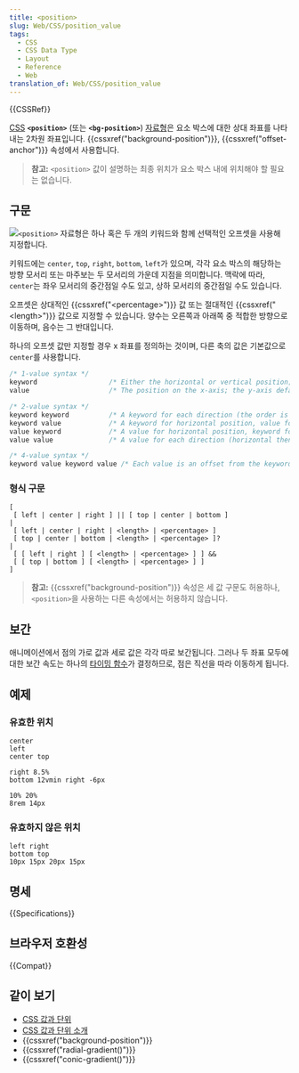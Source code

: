 ```yaml
---
title: <position>
slug: Web/CSS/position_value
tags:
  - CSS
  - CSS Data Type
  - Layout
  - Reference
  - Web
translation_of: Web/CSS/position_value
---
```


{{CSSRef}}

[CSS](/ko/docs/Web/CSS) **`<position>`** (또는 **`<bg-position>`**) [자료형](/ko/docs/Web/CSS/CSS_Types)은 요소 박스에 대한 상대 좌표를 나타내는 2차원 좌표입니다. {{cssxref("background-position")}}, {{cssxref("offset-anchor")}} 속성에서 사용합니다.

> **참고:** `<position>` 값이 설명하는 최종 위치가 요소 박스 내에 위치해야 할 필요는 없습니다.

## 구문

![](https://mdn.mozillademos.org/files/12215/position_type.png)`<position>` 자료형은 하나 혹은 두 개의 키워드와 함께 선택적인 오프셋을 사용해 지정합니다.

키워드에는 `center`, `top`, `right`, `bottom`, `left`가 있으며, 각각 요소 박스의 해당하는 방향 모서리 또는 마주보는 두 모서리의 가운데 지점을 의미합니다. 맥락에 따라, `center`는 좌우 모서리의 중간점일 수도 있고, 상하 모서리의 중간점일 수도 있습니다.

오프셋은 상대적인 {{cssxref("&lt;percentage&gt;")}} 값 또는 절대적인 {{cssxref("&lt;length&gt;")}} 값으로 지정할 수 있습니다. 양수는 오른쪽과 아래쪽 중 적합한 방향으로 이동하며, 음수는 그 반대입니다.

하나의 오프셋 값만 지정할 경우 x 좌표를 정의하는 것이며, 다른 축의 값은 기본값으로 `center`를 사용합니다.

```css
/* 1-value syntax */
keyword                  /* Either the horizontal or vertical position; the other axis defaults to center */
value                    /* The position on the x-axis; the y-axis defaults to 50% */

/* 2-value syntax */
keyword keyword          /* A keyword for each direction (the order is irrelevant) */
keyword value            /* A keyword for horizontal position, value for vertical position */
value keyword            /* A value for horizontal position, keyword for vertical position */
value value              /* A value for each direction (horizontal then vertical) */

/* 4-value syntax */
keyword value keyword value /* Each value is an offset from the keyword that preceeds it */
```

### 형식 구문

```
[
 [ left | center | right ] || [ top | center | bottom ]
|
 [ left | center | right | <length> | <percentage> ]
 [ top | center | bottom | <length> | <percentage> ]?
|
 [ [ left | right ] [ <length> | <percentage> ] ] &&
 [ [ top | bottom ] [ <length> | <percentage> ] ]
]
```

> **참고:** {{cssxref("background-position")}} 속성은 세 값 구문도 허용하나, `<position>`을 사용하는 다른 속성에서는 허용하지 않습니다.

## 보간

애니메이션에서 점의 가로 값과 세로 값은 각각 따로 보간됩니다. 그러나 두 좌표 모두에 대한 보간 속도는 하나의 [타이밍 함수](/ko/docs/Web/CSS/single-transition-timing-function)가 결정하므로, 점은 직선을 따라 이동하게 됩니다.

## 예제

### 유효한 위치

```
center
left
center top

right 8.5%
bottom 12vmin right -6px

10% 20%
8rem 14px
```

### 유효하지 않은 위치

```plain example-bad
left right
bottom top
10px 15px 20px 15px
```

## 명세

{{Specifications}}

## 브라우저 호환성

{{Compat}}

## 같이 보기

- [CSS 값과 단위](/ko/docs/Web/CSS/CSS_Values_and_Units)
- [CSS 값과 단위 소개](/ko/docs/Learn/CSS/Introduction_to_CSS/Values_and_units)
- {{cssxref("background-position")}}
- {{cssxref("radial-gradient()")}}
- {{cssxref("conic-gradient()")}}
